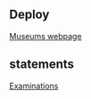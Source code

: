 ## Deploy
<a href="https://rafael2026.github.io/frontend/Museums">Museums webpage</a>

## statements
<a href="https://drive.google.com/file/d/10s3ZKxH-4Q3XAa0F1LE-VysxuB8AaasU/view?usp=sharing">Examinations</a>